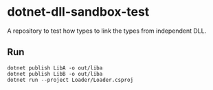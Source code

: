 # dotnet-dll-sandbox-test
A repository to test how types to link the types from independent DLL.

## Run

```
dotnet publish LibA -o out/liba
dotnet publish LibB -o out/liba
dotnet run --project Loader/Loader.csproj
```